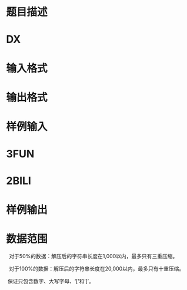 

# 题目描述



# DX



# 输入格式



# 输出格式



# 样例输入



# 3FUN



# 2BILI



# 样例输出



# 数据范围


<p>
  对于50%的数据：解压后的字符串长度在1,000以内，最多只有三重压缩。
</p>
<p>
  对于100%的数据：解压后的字符串长度在20,000以内，最多只有十重压缩。
</p>
 保证只包含数字、大写字母、‘[’和‘]’。
